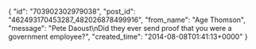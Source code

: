  {
   "id": "703902302979038",
   "post_id": "462493170453287_482026878499916",
   "from_name": "Age Thomson",
   "message": "Pete Daoust\nDid they ever send proof that you were a government employee?",
   "created_time": "2014-08-08T01:41:13+0000"
 }
